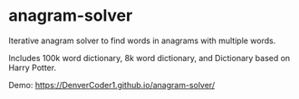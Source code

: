 # anagram-solver

Iterative anagram solver to find words in anagrams with multiple words.

Includes 100k word dictionary, 8k word dictionary, and Dictionary based on Harry Potter.

Demo: https://DenverCoder1.github.io/anagram-solver/
